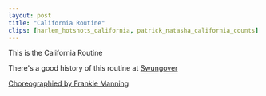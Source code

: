 ```yaml
---
layout: post
title: "California Routine"
clips: [harlem_hotshots_california, patrick_natasha_california_counts]
---
```


This is the California Routine

There's a good history of this routine at [Swungover](https://swungover.wordpress.com/2011/09/12/pinning-down-the-california-routine/)

[Choreographied by Frankie Manning](https://lindyhopmoves.com/more-lindy-hop/jazz-routines/the-california-routine/)
